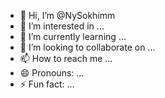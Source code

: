 - 👋 Hi, I’m @NySokhimm
- 👀 I’m interested in ...
- 🌱 I’m currently learning ...
- 💞️ I’m looking to collaborate on ...
- 📫 How to reach me ...
- 😄 Pronouns: ...
- ⚡ Fun fact: ...

<!---
NySokhimm/NySokhimm is a ✨ special ✨ repository because its `README.md` (this file) appears on your GitHub profile.c
You can click the Preview link to take a look at your changes.
--->
